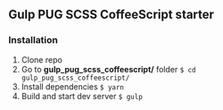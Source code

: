 ## Gulp PUG SCSS CoffeeScript starter 

### Installation
1. Clone repo
2. Go to **gulp_pug_scss_coffeescript/** folder <code>$ cd gulp_pug_scss_coffeescript/</code>
3. Install dependencies <code>$ yarn</code>
4. Build and start dev server <code>$ gulp</code>

